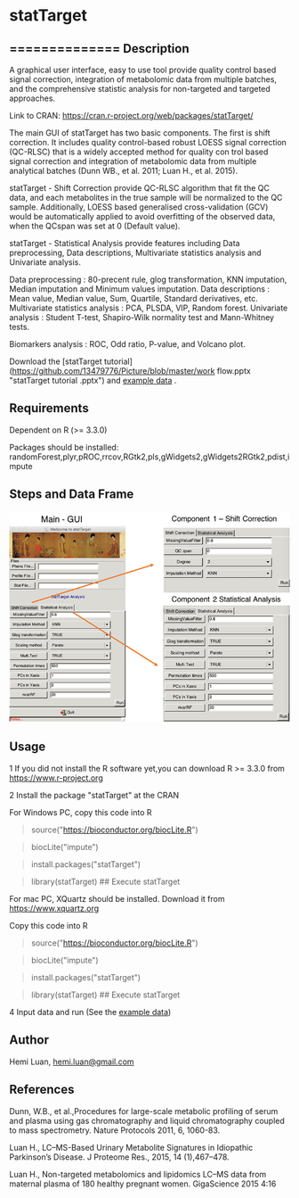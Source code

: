 # statTarget
==============
Description
-----------------
A graphical user interface, easy to use tool provide quality control based signal correction, integration of metabolomic data from multiple batches, and the comprehensive statistic analysis for non-targeted and targeted approaches.

Link to CRAN: https://cran.r-project.org/web/packages/statTarget/

The main GUI of statTarget has two basic components. The first is shift correction. It includes quality control-based robust LOESS signal correction (QC-RLSC) that is a widely accepted method for quality con trol based signal correction and integration of metabolomic data from multiple analytical batches (Dunn WB., et al. 2011; Luan H., et al. 2015).

statTarget - Shift Correction provide QC-RLSC algorithm that fit the QC data, and each metabolites in the true sample will be normalized to the QC sample. Additionally, LOESS based generalised cross-validation (GCV) would be automatically applied to avoid overfitting of the observed data, when the QCspan was set at 0 (Default value).

statTarget - Statistical Analysis provide features including Data preprocessing, Data descriptions, Multivariate statistics analysis and Univariate analysis.

Data preprocessing : 80-precent rule, glog transformation, KNN imputation, Median imputation and Minimum values imputation.
Data descriptions : Mean value, Median value, Sum, Quartile, Standard derivatives, etc.
Multivariate statistics analysis : PCA, PLSDA, VIP, Random forest.
Univariate analysis : Student T-test, Shapiro-Wilk normality test and Mann-Whitney tests. 

Biomarkers analysis : ROC, Odd ratio, P-value, and Volcano plot.
 
Download the [statTarget tutorial](https://github.com/13479776/Picture/blob/master/work flow.pptx "statTarget tutorial .pptx") and [example data](https://github.com/13479776/statTarget/blob/master/Data_example.zip "Data_example.zip") .


Requirements
-----------------

Dependent on R (>= 3.3.0)

Packages should be installed:
randomForest,plyr,pROC,rrcov,RGtk2,pls,gWidgets2,gWidgets2RGtk2,pdist,impute

Steps and Data Frame
-----------------
![github](https://github.com/13479776/Picture/blob/master/main_gui8.jpg "13479776")


Usage
-----------------

1 If you did not install the R software yet,you can download R >= 3.3.0  from https://www.r-project.org

2 Install the package "statTarget" at the CRAN
 
  For Windows PC, copy this code into R 
  
  > source("https://bioconductor.org/biocLite.R")
  
  > biocLite("impute")

  > install.packages("statTarget") 
  
  > library(statTarget)  ## Execute statTarget
  
  For mac PC, XQuartz should be installed. Download it from https://www.xquartz.org
  
  Copy this code into R
  
  > source("https://bioconductor.org/biocLite.R")
  
  > biocLite("impute")

  > install.packages("statTarget") 
  
  > library(statTarget)  ## Execute statTarget

4 Input data and run (See the [example data](https://github.com/13479776/statTarget/blob/master/Data_example.zip "Data_example.zip"))

Author
-----------------

Hemi Luan, hemi.luan@gmail.com

References
-----------------
Dunn, W.B., et al.,Procedures for large-scale metabolic profiling of serum and plasma using gas chromatography and liquid chromatography coupled to mass spectrometry. Nature Protocols 2011, 6, 1060-83.

Luan H., LC–MS-Based Urinary Metabolite Signatures in Idiopathic Parkinson’s Disease. J Proteome Res., 2015, 14 (1),467–478.

Luan H., Non-targeted metabolomics and lipidomics LC–MS data from maternal plasma of 180 healthy pregnant women. GigaScience 2015 4:16
